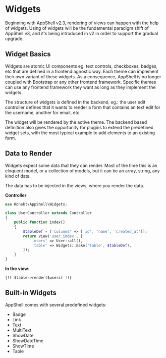 # Widgets

Beginning with AppShell v2.3, rendering of views can happen with the help of widgets. Using of
widgets will be the fundamental paradigm shift of AppShell v3, and it's being introduced in v2 in
order to support the gradual upgrade.

## Widget Basics

Widgets are atomic UI components eg. text controls, checkboxes, badges, etc that are defined in a
frontend agnostic way. Each theme can implement their own variant of these widgets. As a consequence,
AppShell is no longer coupled with Bootstrap or any other frontend framework. Specific themes can
use any frontend framework they want as long as they implement the widgets.

The structure of widgets is defined in the backend, eg.: the user edit controller defines that it
wants to render a form that contains an text edit for the username, another for email, etc.

The widget will be rendered by the active theme. The backend based definition also gives the
opportunity for plugins to extend the predefined widget sets, with the most typical example to add
elements to an existing form.

## Data to Render

Widgets expect some data that they can render. Most of the time this is an eloquent model, or a
collection of models, but it can be an array, string, any kind of data.

The data has to be injected in the views, where you render the data.

**Controller**:

```php
use Konekt\AppShell\Widgets;

class UserController extends Controller
{
    public function index()
    {
        $tableDef = ['columns' => ['id', 'name', 'created_at']];
        return view('user.index', [
            'users' => User::all(),
            'table' => Widgets::make('table', $tableDef),            
        ]);
    }
}
```

**In the view**:

```blade
{!! $table->render($users) !!}
```

## Built-in Widgets

AppShell comes with several predefined widgets:

- Badge
- Link
- [Text](widget-text.md)
- MultiText
- ShowDate
- ShowDateTime
- ShowTime
- Table
